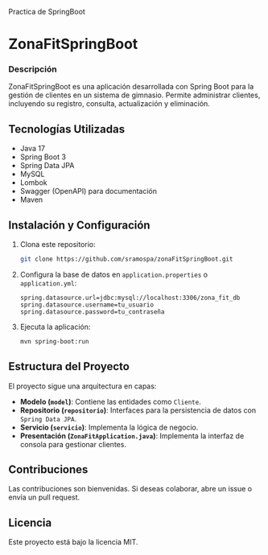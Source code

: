 Practica de SpringBoot

# ZonaFitSpringBoot

### Descripción
ZonaFitSpringBoot es una aplicación desarrollada con Spring Boot para la gestión de clientes en un sistema de gimnasio. Permite administrar clientes, incluyendo su registro, consulta, actualización y eliminación.

## Tecnologías Utilizadas
- Java 17
- Spring Boot 3
- Spring Data JPA
- MySQL
- Lombok
- Swagger (OpenAPI) para documentación
- Maven

## Instalación y Configuración
1. Clona este repositorio:
   ```sh
   git clone https://github.com/sramospa/zonaFitSpringBoot.git
   ```
2. Configura la base de datos en `application.properties` o `application.yml`:
   ```properties
   spring.datasource.url=jdbc:mysql://localhost:3306/zona_fit_db
   spring.datasource.username=tu_usuario
   spring.datasource.password=tu_contraseña
   ```
3. Ejecuta la aplicación:
   ```sh
   mvn spring-boot:run
   ```

## Estructura del Proyecto
El proyecto sigue una arquitectura en capas:
- **Modelo (`model`)**: Contiene las entidades como `Cliente`.
- **Repositorio (`repositorio`)**: Interfaces para la persistencia de datos con `Spring Data JPA`.
- **Servicio (`servicio`)**: Implementa la lógica de negocio.
- **Presentación (`ZonaFitApplication.java`)**: Implementa la interfaz de consola para gestionar clientes.

## Contribuciones
Las contribuciones son bienvenidas. Si deseas colaborar, abre un issue o envía un pull request.

## Licencia
Este proyecto está bajo la licencia MIT.


